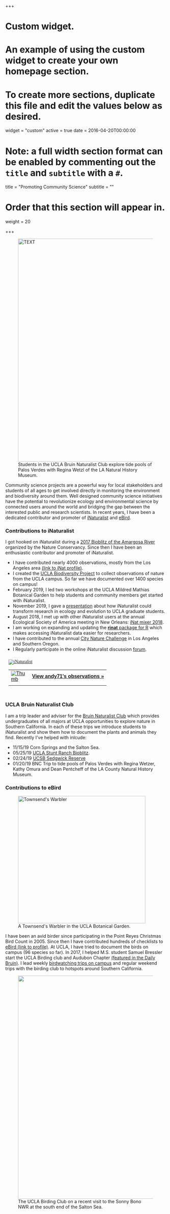+++
# Custom widget.
# An example of using the custom widget to create your own homepage section.
# To create more sections, duplicate this file and edit the values below as desired.
widget = "custom"
active = true
date = 2016-04-20T00:00:00

# Note: a full width section format can be enabled by commenting out the `title` and `subtitle` with a `#`.
title = "Promoting Community Science"
subtitle = ""

# Order that this section will appear in.
weight = 20

+++

<figure>
 <img src="/home/community_science_files/tidepool1.jpg" alt="TEXT " width="700px "/>
 <figcaption>
 Students in the UCLA Bruin Naturalist Club explore tide pools of Palos Verdes with Regina Wetzl of the LA Natural History Museum. 
 </figcaption>
</figure>

Community science projects are a powerful way for local stakeholders and students of all ages to get involved directly in monitoring the environment and biodiversity around them. Well designed community science initiatives have the potential to revolutionize ecology and environmental science by connected users around the world and bridging the gap between the interested public and research scientists. In recent years, I have been a dedicated contributor and promoter of [iNaturalist](www.inaturalist.org) and [eBird](www.ebird.org).

### Contributions to iNaturalist

I got hooked on iNaturalist during a [2017 Bioblitz of the Amargosa River](https://www.scienceforconservation.org/products/amargosa-bioblitz-2017) organized by the Nature Conservancy.  Since then I have been an enthusiastic contributor and promoter of iNaturalist.  

- I have contributed nearly 4000 observations, mostly from the Los Angeles area [(link to iNat profile)](https://www.inaturalist.org/people/andy71). 
- I created the [UCLA Biodiversity Project](https://www.inaturalist.org/projects/ucla-campus-biodiversity) to collect observations of nature from the UCLA campus. So far we have documented over 1400 species on campus! 
- February 2019, I led two workshops at the UCLA Mildred Mathias Botanical Garden to help students and community members get started with iNaturalist. 
- November 2019, I gave a [presentation](files/EEB_pub_iNaturalist_2019-10-07.pdf) about how iNaturalist could transform research in ecology and evolution to UCLA graduate students. 
- August 2018, I met up with other iNaturalist users at the annual Ecological Society of America meeting in New Orleans:  [iNat mixer 2018](https://www.inaturalist.org/journal/carrieseltzer/18119-the-first-esa-inaturalist-mixer).
- I am working on expanding and updating the [__rinat__  package for R](https://github.com/akleinhesselink/rinat) which makes accessing iNaturalist data easier for researchers. 
- I have contributed to the annual [City Nature Challenge](http://citynaturechallenge.org/) in Los Angeles and Southern Oregon.
- I Regularly participate in the online iNaturalist discussion [forum](https://forum.inaturalist.org/). 

<style type="text/css" media="screen">
.inat-widget { font-family: Georgia, serif; padding: 10px; line-height: 1;}
.inat-widget-header {margin-bottom: 10px;}
.inat-widget td {vertical-align: top; padding-bottom: 10px;}
.inat-label { color: #888; }
.inat-meta { font-size: smaller; margin-top: 3px; line-height: 1.2;}
.inat-observation-body, .inat-user-body { padding-left: 10px; }
.inat-observation-image {text-align: center;}
.inat-observation-image, .inat-user-image { width: 48px; display: inline-block; }
.inat-observation-image img, .inat-user-image img { max-width: 48px; }
.inat-observation-image img { vertical-align: middle; }
.inat-widget-small .inat-observation-image { display:block; float: left; margin: 0 3px 3px 0; height:48px;}
.inat-label, .inat-value, .inat-user { font-family: "Trebuchet MS", Arial, sans-serif; }
.inat-user-body {vertical-align: middle;}
.inat-widget td.inat-user-body {vertical-align: middle;}
.inat-widget .inat-footer td.inat-value {vertical-align: middle; padding-left: 10px;}
</style>
<div class="inat-widget">
    <div class="inat-widget-header">
      <a href="https://www.inaturalist.org"><img alt="iNaturalist" src="https://www.inaturalist.org/assets/logo-small-c1caecf8d38ed3d4ddeb7a1da076ec97.png" /></a>  
    </div>
  <script type="text/javascript" charset="utf-8" src="https://www.inaturalist.org/observations/andy71.widget?layout=large&limit=3&order=desc&order_by=observed_on"></script>
  <table class="inat-footer">
    <tr class="inat-user">
        <td class="inat-user-image">
          <a border="0" href="https://www.inaturalist.org/observations/andy71"><img class="usericon" src="https://static.inaturalist.org/attachments/users/icons/444470/thumb.jpg?1557090117" alt="Thumb" /></a>
        </td>
      <td class="inat-value">
        <strong>
            <a href="https://www.inaturalist.org/observations/andy71">View andy71's observations »</a>
        </strong>
      </td>
    </tr>
  </table>
</div>


### UCLA Bruin Naturalist Club 

I am a trip leader and adviser for the [Bruin Naturalist Club](https://www.ioes.ucla.edu/project/bruin-naturalists-club) which provides undergraduates of all majors at UCLA opportunities to explore nature in Southern California. In each of these trips we introduce students to iNaturalist and show them how to document the plants and animals they find. Recently I've helped with inlcude:

- 11/15/19 Corn Springs and the Salton Sea. 
- 05/25/19 [UCLA Stunt Ranch Bioblitz](https://www.inaturalist.org/projects/bnc-bioblitz-at-stunt-ranch-spring-2019). 
- 02/24/19 [UCSB Sedgwick Reserve](https://www.inaturalist.org/projects/sedgwick-biodiversity) 
- 01/20/19 BNC Trip to tide pools of Palos Verdes with Regina Wetzer, Kathy Omura and Dean Pentcheff of the LA County Natural History Museum. 
 
### Contributions to eBird

<figure>
 <img src="/home/community_science_files/towa.jpg" alt="Townsend's Warbler" width="400px"/>
 <figcaption>
 A Townsend's Warbler in the UCLA Botanical Garden. 
 </figcaption>
</figure>

I have been an avid birder since participating in the Point Reyes Christmas Bird Count in 2005.  Since then I have contributed hundreds of checklists to [eBird (link to profile)](https://ebird.org/profile/MTM5OTI2/US-CA-037). At UCLA, I have tried to document the birds on campus (96 species so far). In 2017, I helped M.S. student Samuel Bressler start the UCLA Birding club and Audubon Chapter [(featured in the Daily Bruin)](https://dailybruin.com/2019/11/15/bruin-audubon-society-and-birding-club-makes-bird-watching-a-hoot-for-students/).  I lead weekly [birdwatching trips on campus](https://www.botgard.ucla.edu/event/bruin-birding-club-fall-migration-garden-walks-5/) and regular weekend trips with the birding club to hotspots around Southern California.  

<figure>
 <img src="/home/community_science_files/salton.jpg" alt="" width="700px"/>
 <figcaption>
 The UCLA Birding Club on a recent visit to the Sonny Bono NWR at the south end of the Salton Sea.  
 </figcaption>
</figure>
